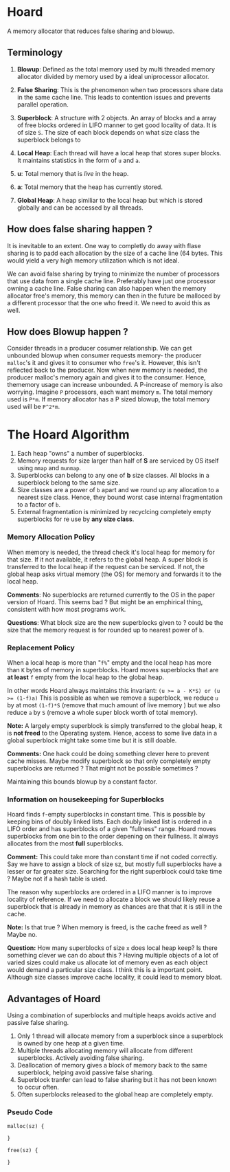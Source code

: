 # Hoard 

A memory allocator that reduces false sharing and blowup. 

## Terminology

1. **Blowup**: Defined as the total memory used by multi threaded memory allocator divided by memory used by a ideal uniprocessor allocator.

2. **False Sharing**: This is the phenomenon when two processors share data in the same cache line. This leads to contention issues and prevents parallel operation.

3. **Superblock**: A structure with 2 objects. An array of blocks and a array of free blocks ordered in LIFO manner to get good locality of data. It is of size ```S```. The size of each block depends on what size class the superblock belongs to

4. **Local Heap**: Each thread will have a local heap that stores super blocks. It maintains statistics in the form of ```u``` and ```a```.

5. **u**: Total memory that is *live* in the heap.

6. **a**: Total memory that the heap has currently stored.

7. **Global Heap**: A heap similiar to the local heap but which is stored globally and can be accessed by all threads.

## How does false sharing happen ?

It is inevitable to an extent. One way to completly do away with flase sharing is to padd each allocation by the size of a cache line (64 bytes. This would yield a very high memory utilization which is not ideal. 

We can avoid false sharing by trying to minimize the number of processors that use data from a single cache line. Preferably have just one processor owning a cache line. False sharing can also happen when the memory allocator free's memory, this memory can then in the future be malloced by a different processor that the one who freed it. We need to avoid this as well. 

## How does Blowup happen ?

Consider threads in a producer cosumer relationship. We can get unbounded blowup when consumer requests memory- the producer ```malloc```'s it and gives it to consumer who ```free```'s it. However, this isn't reflected back to the producer. Now when new memory is needed, the producer malloc's memory again and gives it to the consumer. Hence, thememory usage can increase unbounded. A P-increase of memory is also worrying. Imagine ```P``` processors, each want memory ```m```. The total memory used is ```P*m```. If memory allocator has a P sized blowup, the total memory used will be ```P^2*m```.

# The Hoard Algorithm

1. Each heap "owns" a number of superblocks.
2. Memory requests for size larger than half of **S** are serviced by OS itself using ```mmap``` and ```munmap```.
3. Superblocks can belong to any one of **b** size classes. All blocks in a superblock belong to the same size.
4. Size classes are a power of ```b``` apart and we round up any allocation to a nearest size class. Hence, they bound worst case internal fragmentation to a factor of ```b```.
5. External fragmentation is minimized by recyclcing completely empty superblocks for re use by **any size class**. 

### Memory Allocation Policy

When memory is needed, the thread check it's local heap for memory for that size. If it not available, it refers to the global heap. A super block is transferred to the local heap if the request can be serviced. If not, the global heap asks virtual memory (the OS) for memory and forwards it to the local heap. 

**Comments**: No superblocks are returned currently to the OS in the paper version of Hoard. This seems bad ? But might be an emphirical thing, consistent with how most programs work. 

**Questions**: What block size are the new superblocks given to ? could be the size that the memory request is for rounded up to nearest power of ```b```. 

### Replacement Policy

When a local heap is more than "```f%```" empty and the local heap has more than ```K``` bytes of memory in superblocks. Hoard moves superblocks that are **at least** ```f``` empty from the local heap to the global heap. 

In other words Hoard always maintains this invariant:
``` (u >= a - K*S) or (u >= (1-f)a) ```
This is possible as when we remove a superblock, we reduce ```u``` by at most ```(1-f)*S``` (remove that much amount of live memory ) but we also reduce ```a``` by ```S``` (remove a whole super block worth of total memory). 

**Note:** A largely empty superblock is simply transferred to the global heap, it is **not freed** to the Operating system. Hence, access to some live data in a global superblock might take some time but it is still doable. 

**Comments:** One hack could be doing something clever here to prevent cache misses. Maybe modify superblock so that only completely empty superblocks are returned ? That might not be possible sometimes ?

Maintaining this bounds blowup by a constant factor.

### Information on housekeeping for Superblocks

Hoard finds ```f```-empty superblocks in constant time. This is possible by keeping bins of doubly linked lists. Each doubly linked list is ordered in a LIFO order and has superblocks of a given "fullness" range. Hoard moves superblocks from one bin to the order depening on their fullness. It always allocates from the most **full** superblocks. 

**Comment:** This could take more than constant time if not coded correctly. Say we have to assign a block of size sz, but mostly full superblocks have a lesser or far greater size. Searching for the right superblock could take time ? Maybe not if a hash table is used. 

The reason why superblocks are ordered in a LIFO manner is to improve locality of reference. If we need to allocate a block we should likely reuse a superblock that is already in memory as chances are that that it is still in the cache. 

**Note:** Is that true ? When memory is freed, is the cache freed as well ? Maybe no.

**Question:** How many superblocks of size ```x``` does local heap keep? Is there something clever we can do about this ? Having multiple objects of a lot of varied sizes could make us allocate lot of memory even as each object would demand a particular size class. I think this is a important point. Although size classes improve cache locality, it could lead to memory bloat. 

## Advantages of Hoard

Using a combination of superblocks and multiple heaps avoids active and passive false sharing.

1. Only 1 thread will allocate memory from a superblock since a superblock is owned by one heap at a given time.
2. Multiple threads allocating memory will allocate from different superblocks. Actively avoiding false sharing.
3. Deallocation of memory gives a block of memory back to the same superblock, helping avoid passive false sharing.
4. Superblock tranfer can lead to false sharing but it has not been known to occur often.
5. Often superblocks released to the global heap are completely empty. 
### Pseudo Code
```
malloc(sz) {

}

free(sz) {

}

```